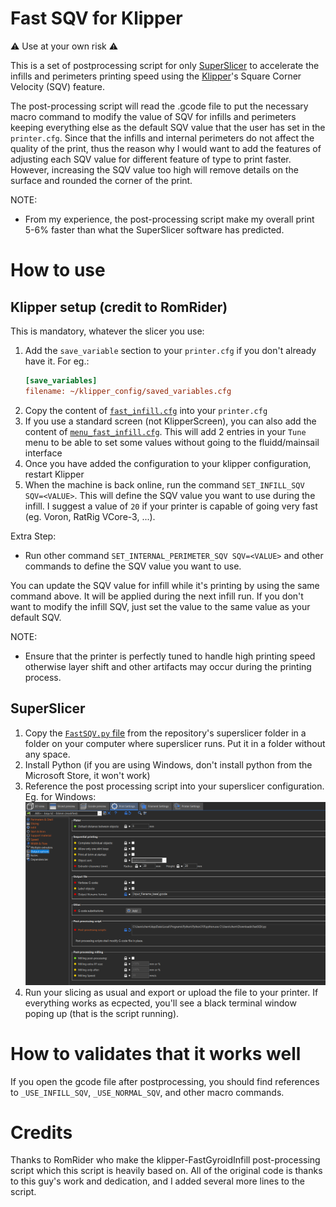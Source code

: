 # Fast SQV for Klipper

:warning: Use at your own risk :warning:

This is a set of postprocessing script for only [SuperSlicer](https://github.com/supermerill/SuperSlicer) to accelerate the infills and perimeters printing speed using the  [Klipper](https://www.klipper3d.org/)'s Square Corner Velocity (SQV) feature.

The post-processing script will read the .gcode file to put the necessary macro command to modify the value of SQV for infills and perimeters keeping everything else as the default SQV value that the user has set in the `printer.cfg`. Since that the infills and internal perimeters do not affect the quality of the print, thus the reason why I would want to add the features of adjusting each SQV value for different feature of type to print faster. However, increasing the SQV value too high will remove details on the surface and rounded the corner of the print.

NOTE: 
* From my experience, the post-processing script make my overall print 5-6% faster than what the SuperSlicer software has predicted.

# How to use

## Klipper setup (credit to RomRider)

This is mandatory, whatever the slicer you use:

1. Add the `save_variable` section to your `printer.cfg` if you don't already have it. For eg.:
    ```ini
    [save_variables]
    filename: ~/klipper_config/saved_variables.cfg
    ```
2. Copy the content of [`fast_infill.cfg`](klipper/fast_infill.cfg) into your `printer.cfg`
3. If you use a standard screen (not KlipperScreen), you can also add the content of [`menu_fast_infill.cfg`](klipper/menu_fast_infill.cfg). This will add 2 entries in your `Tune` menu to be able to set some values without going to the fluidd/mainsail interface
4. Once you have added the configuration to your klipper configuration, restart Klipper
5. When the machine is back online, run the command `SET_INFILL_SQV SQV=<VALUE>`. This will define the SQV value you want to use during the infill. I suggest a value of `20` if your printer is capable of going very fast (eg. Voron, RatRig VCore-3, ...).

Extra Step: 
* Run other command `SET_INTERNAL_PERIMETER_SQV SQV=<VALUE>` and other commands to define the SQV value you want to use.

You can update the SQV value for infill while it's printing by using the same command above. It will be applied during the next infill run. If you don't want to modify the infill SQV, just set the value to the same value as your default SQV.

NOTE:
* Ensure that the printer is perfectly tuned to handle high printing speed otherwise layer shift and other artifacts may occur during the printing process.

## SuperSlicer

1. Copy the [`FastSQV.py` file](superslicer/FastSQV.py) from the repository's superslicer folder in a folder on your computer where superslicer runs. Put it in a folder without any space.
1. Install Python (if you are using Windows, don't install python from the Microsoft Store, it won't work)
1. Reference the post processing script into your superslicer configuration. Eg. for Windows:
    ![superslicer_config](docs/superslicer_config.png)
1. Run your slicing as usual and export or upload the file to your printer. If everything works as ecpected, you'll see a black terminal window poping up (that is the script running).

# How to validates that it works well

If you open the gcode file after postprocessing, you should find references to `_USE_INFILL_SQV`, `_USE_NORMAL_SQV`, and other macro commands.

# Credits
Thanks to RomRider who make the klipper-FastGyroidInfill post-processing script which this script is heavily based on. All of the original code is thanks to this guy's work and dedication, and I added several more lines to the script.